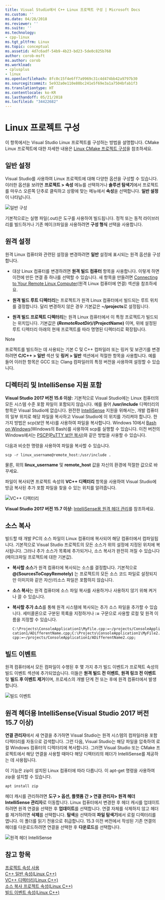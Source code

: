 ```yaml
---
title: Visual Studio에서 C++ Linux 프로젝트 구성 | Microsoft Docs
ms.custom: ''
ms.date: 04/28/2018
ms.reviewer: ''
ms.suite: ''
ms.technology:
- cpp-linux
ms.tgt_pltfrm: Linux
ms.topic: conceptual
ms.assetid: 4d7c6adf-54b9-4b23-bd23-5de0c825b768
author: corob-msft
ms.author: corob
ms.workload:
- cplusplus
- linux
ms.openlocfilehash: 8fc0c15f4e6ff7a9969c31c4d474bb42a9797b30
ms.sourcegitcommit: 5e932a0e110e80bc241e5f69e3a1a7504bfab1f3
ms.translationtype: HT
ms.contentlocale: ko-KR
ms.lasthandoff: 05/21/2018
ms.locfileid: "34422682"
---
```

# <a name="configure-a-linux-project"></a>Linux 프로젝트 구성
이 항목에서는 Visual Studio Linux 프로젝트를 구성하는 방법을 설명합니다. CMake Linux 프로젝트에 대한 자세한 내용은 [Linux CMake 프로젝트 구성](cmake-linux-project.md)을 참조하세요.

## <a name="general-settings"></a>일반 설정
Visual Studio를 사용하여 Linux 프로젝트에 대해 다양한 옵션을 구성할 수 있습니다.  이러한 옵션을 보려면 **프로젝트 > 속성** 메뉴를 선택하거나 **솔루션 탐색기**에서 프로젝트를 마우스 오른쪽 단추로 클릭하고 상황에 맞는 메뉴에서 **속성**을 선택합니다. **일반 설정**이 나타납니다.

![일반 구성](media/settings_general.png)

기본적으로는 실행 파일(.out)은 도구를 사용하여 빌드됩니다.  정적 또는 동적 라이브러리를 빌드하거나 기존 메이크파일을 사용하려면 **구성 형식** 선택을 사용합니다.

## <a name="remote-settings"></a>원격 설정
원격 Linux 컴퓨터와 관련된 설정을 변경하려면 **일반** 설정에 표시되는 원격 옵션을 구성합니다.

* 대상 Linux 컴퓨터를 변경하려면 **원격 빌드 컴퓨터** 항목을 사용합니다.  이렇게 하면 이전에 만든 연결 중 하나를 선택할 수 있습니다.  새 항목을 만들려면 [Connecting to Your Remote Linux Computer](connect-to-your-remote-linux-computer.md)(원격 Linux 컴퓨터에 연결) 섹션을 참조하세요.

* **원격 빌드 루트 디렉터리**는 프로젝트가 원격 Linux 컴퓨터에서 빌드되는 루트 위치를 결정합니다.  달리 변경하지 않은 경우 기본값은 **~/projects**로 설정됩니다.

* **원격 빌드 프로젝트 디렉터리**는 원격 Linux 컴퓨터에서 이 특정 프로젝트가 빌드되는 위치입니다.  기본값은 **$(RemoteRootDir)/$(ProjectName)** 이며, 위에 설정된 루트 디렉터리 아래의 현재 프로젝트를 따라 명명된 디렉터리로 확장됩니다.

> [!NOTE]
> 프로젝트를 빌드하는 데 사용되는 기본 C 및 C++ 컴파일러 또는 링커 및 보관기를 변경하려면 **C/C++ > 일반** 섹션 및 **링커 > 일반** 섹션에서 적절한 항목을 사용합니다.  예를 들어 이러한 항목은 GCC 또는 Clang 컴파일러의 특정 버전을 사용하여 설정할 수 있습니다.

## <a name="include-directories-and-intellisense-support"></a>디렉터리 및 IntelliSense 지원 포함

**Visual Studio 2017 버전 15.6 이상:** 기본적으로 Visual Studio에는 Linux 컴퓨터의 모든 시스템 수준 포함 파일이 포함되지 않습니다.  예를 들어 **/usr/include** 디렉터리의 항목은 Visual Studio에 없습니다.
완전한 [IntelliSense](/visualstudio/ide/using-intellisense) 지원을 위해서는, 개발 컴퓨터의 일부 위치로 해당 파일을 복사하고 Visual Studio에 이 위치를 가리켜야 합니다.  한 가지 방법은 scp(보안 복사)를 사용하여 파일을 복사합니다.  Windows 10에서 [Bash on Windows](https://msdn.microsoft.com/commandline/wsl/about)(Windows의 Bash)를 사용하여 scp를 실행할 수 있습니다.  이전 버전의 Windows에서는 [PSCP(PuTTY 보안 복사)](http://www.chiark.greenend.org.uk/~sgtatham/putty/download.html)와 같은 방법을 사용할 수 있습니다.

다음과 비슷한 명령을 사용하여 파일을 복사할 수 있습니다.

`scp -r linux_username@remote_host:/usr/include .`

물론, 위의 **linux_username** 및 **remote_host** 값을 자신의 환경에 적절한 값으로 바꾸세요.

파일이 복사되면 프로젝트 속성의 **VC++ 디렉터리** 항목을 사용하여 Visual Studio에 방금 복사된 추가 포함 파일을 찾을 수 있는 위치를 알려줍니다.

![VC++ 디렉터리](media/settings_directories.png)

**Visual Studio 2017 버전 15.7 이상:** [IntelliSense용 원격 헤더 관리](#remote_intellisense)를 참조하세요.

## <a name="copy-sources"></a>소스 복사
빌드할 때 개발 PC의 소스 파일이 Linux 컴퓨터에 복사되어 해당 컴퓨터에서 컴파일됩니다.  기본적으로 Visual Studio 프로젝트의 모든 소스가 위의 설정에 지정된 위치에 복사됩니다.  그러나 추가 소스가 목록에 추가되거나, 소스 복사가 완전히 꺼질 수 있습니다(메이크파일 프로젝트에 대한 기본값).

* **복사할 소스**가 원격 컴퓨터에 복사되는 소스를 결정합니다.  기본적으로 **@(SourcesToCopyRemotely)** 는 프로젝트의 모든 소스 코드 파일로 설정되지만 이미지와 같은 자산/리소스 파일은 포함하지 않습니다.

* **소스 복사**는 원격 컴퓨터에 소스 파일 복사를 사용하거나 사용하지 않기 위해 켜거나 끌 수 있습니다.

* **복사할 추가 소스**를 통해 원격 시스템에 복사되는 추가 소스 파일을 추가할 수 있습니다.  세미콜론으로 구분된 목록을 지정하거나 **:=** 구문으로 사용할 로컬 및 원격 이름을 지정할 수 있습니다.

  `C:\Projects\ConsoleApplication1\MyFile.cpp:=~/projects/ConsoleApplication1/ADifferentName.cpp;C:\Projects\ConsoleApplication1\MyFile2.cpp:=~/projects/ConsoleApplication1/ADifferentName2.cpp;`

## <a name="build-events"></a>빌드 이벤트
원격 컴퓨터에서 모든 컴파일이 수행된 후 몇 가지 추가 빌드 이벤트가 프로젝트 속성의 빌드 이벤트 섹션에 추가되었습니다.  이들은 **원격 빌드 전 이벤트**, **원격 링크 전 이벤트** 및 **빌드 후 이벤트 제거**이며, 프로세스의 개별 단계 전 또는 후에 원격 컴퓨터에서 발생합니다.

![빌드 이벤트](media/settings_buildevents.png)

## <a name="remote_intellisense"></a> 원격 헤더용 IntelliSense(Visual Studio 2017 버전 15.7 이상)

**연결 관리자**에서 새 연결을 추가하면 Visual Studio는 원격 시스템의 컴파일러용 포함 디렉터리를 자동으로 검색합니다. 그런 다음, Visual Studio는 해당 파일을 압축하여 로컬 Windows 컴퓨터의 디렉터리에 복사합니다. 그러면 Visual Studio 또는 CMake 프로젝트에서 해당 연결을 사용할 때마다 해당 디렉터리의 헤더가 IntelliSense를 제공하는 데 사용됩니다.

이 기능은 zip이 설치된 Linux 컴퓨터에 따라 다릅니다. 이 apt-get 명령을 사용하여 zip을 설치할 수 있습니다.

```cmd
apt install zip
```

헤더 캐시를 관리하려면 **도구 > 옵션, 플랫폼 간 > 연결 관리자> 원격 헤더 IntelliSense 관리자**로 이동합니다. Linux 컴퓨터에서 변경한 후 헤더 캐시를 업데이트하려면 원격 연결을 선택한 후 **업데이트**를 선택합니다. 연결 자체를 삭제하지 않고 헤더를 제거하려면 **삭제**를 선택합니다. **탐색**을 선택하여 **파일 탐색기**에서 로컬 디렉터리를 엽니다. 이 폴더를 읽기 전용으로 취급합니다. 15.3 이전 버전에서 작성된 기존 연결의 헤더를 다운로드하려면 연결을 선택한 후 **다운로드**를 선택합니다.

![원격 헤더 IntelliSense](media/remote-header-intellisense.png)

## <a name="see-also"></a>참고 항목
[프로젝트 속성 사용](../ide/working-with-project-properties.md)  
[C++ 일반 속성(Linux C++)](../linux/prop-pages/general-linux.md)  
[VC++ 디렉터리(Linux C++)](../linux/prop-pages/directories-linux.md)  
[소스 복사 프로젝트 속성(Linux C++)](../linux/prop-pages/copy-sources-project.md)  
[빌드 이벤트 속성(Linux C++)](../linux/prop-pages/build-events-linux.md)